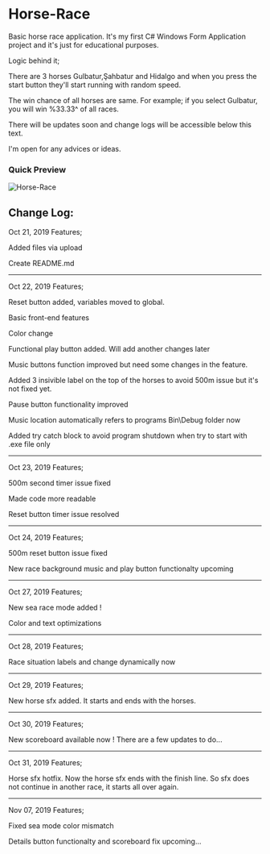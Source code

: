 # Horse-Race
Basic horse race application. 
It's my first C# Windows Form Application project and it's just for educational purposes. 

Logic behind it;

There are 3 horses Gulbatur,Şahbatur and Hidalgo and when you press the start button they'll start running with random speed.

The win chance of all horses are same. For example; if you select Gulbatur, you will win %33.33^ of all races. 

There will be updates soon and change logs will be accessible below this text.

I'm open for any advices or ideas.

### Quick Preview
![Horse-Race](https://raw.githubusercontent.com/MertKRC/Horse-Race/master/Github/horse-race.gif)

Change Log:
-------------------------------
Oct 21, 2019 Features;

Added files via upload

Create README.md

-------------------------------

Oct 22, 2019 Features;

Reset button added, variables moved to global.

Basic front-end features

Color change

Functional play button added. Will add another changes later

Music buttons function improved but need some changes in the feature. 

Added 3 insivible label on the top of the horses to avoid 500m issue but it's not fixed yet.

Pause button functionality improved

Music location automatically refers to programs Bin\Debug folder now

Added try catch block to avoid program shutdown when try to start with .exe file only

-------------------------------

Oct 23, 2019 Features;

500m second timer issue fixed

Made code more readable

Reset button timer issue resolved

-------------------------------

Oct 24, 2019 Features;

500m reset button issue fixed

New race background music and play button functionalty upcoming

-------------------------------

Oct 27, 2019 Features;

New sea race mode added !

Color and text optimizations

-------------------------------

Oct 28, 2019 Features;

Race situation labels and change dynamically now

-------------------------------

Oct 29, 2019 Features;

New horse sfx added. It starts and ends with the horses.

-------------------------------

Oct 30, 2019 Features;

New scoreboard available now ! There are a few updates to do...

-------------------------------

Oct 31, 2019 Features;

Horse sfx hotfix. Now the horse sfx ends with the finish line. So sfx does not continue in another race, it starts all over again.

-------------------------------

Nov 07, 2019 Features;

Fixed sea mode color mismatch

Details button functionalty and scoreboard fix upcoming...

